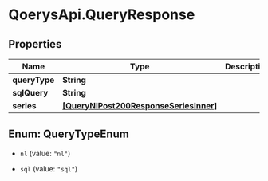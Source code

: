 # QoerysApi.QueryResponse

## Properties

Name | Type | Description | Notes
------------ | ------------- | ------------- | -------------
**queryType** | **String** |  | 
**sqlQuery** | **String** |  | [optional] 
**series** | [**[QueryNlPost200ResponseSeriesInner]**](QueryNlPost200ResponseSeriesInner.md) |  | 



## Enum: QueryTypeEnum


* `nl` (value: `"nl"`)

* `sql` (value: `"sql"`)




